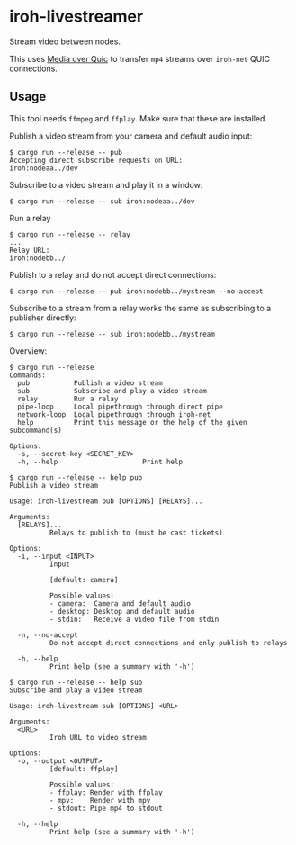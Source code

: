 # iroh-livestreamer

Stream video between nodes.

This uses [Media over Quic](https://github.com/kixelated/moq-rs) to transfer `mp4` streams over `iroh-net` QUIC connections.

## Usage

This tool needs `ffmpeg` and `ffplay`. Make sure that these are installed.

Publish a video stream from your camera and default audio input:
```
$ cargo run --release -- pub
Accepting direct subscribe requests on URL:
iroh:nodeaa../dev
```

Subscribe to a video stream and play it in a window:
```
$ cargo run --release -- sub iroh:nodeaa../dev
```


Run a relay
```
$ cargo run --release -- relay
...
Relay URL:
iroh:nodebb../
```

Publish to a relay and do not accept direct connections:
```
$ cargo run --release -- pub iroh:nodebb../mystream --no-accept
```

Subscribe to a stream from a relay works the same as subscribing to a publisher directly:
```
$ cargo run --release -- sub iroh:nodebb../mystream
```

Overview:
```
$ cargo run --release
Commands:
  pub           Publish a video stream
  sub           Subscribe and play a video stream
  relay         Run a relay
  pipe-loop     Local pipethrough through direct pipe
  network-loop  Local pipethrough through iroh-net
  help          Print this message or the help of the given subcommand(s)

Options:
  -s, --secret-key <SECRET_KEY>
  -h, --help                     Print help

$ cargo run --release -- help pub
Publish a video stream

Usage: iroh-livestream pub [OPTIONS] [RELAYS]...

Arguments:
  [RELAYS]...
          Relays to publish to (must be cast tickets)

Options:
  -i, --input <INPUT>
          Input

          [default: camera]

          Possible values:
          - camera:  Camera and default audio
          - desktop: Desktop and default audio
          - stdin:   Receive a video file from stdin

  -n, --no-accept
          Do not accept direct connections and only publish to relays

  -h, --help
          Print help (see a summary with '-h')

$ cargo run --release -- help sub
Subscribe and play a video stream

Usage: iroh-livestream sub [OPTIONS] <URL>

Arguments:
  <URL>
          Iroh URL to video stream

Options:
  -o, --output <OUTPUT>
          [default: ffplay]

          Possible values:
          - ffplay: Render with ffplay
          - mpv:    Render with mpv
          - stdout: Pipe mp4 to stdout

  -h, --help
          Print help (see a summary with '-h')
```

